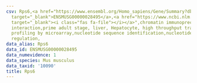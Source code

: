 ```yaml
---
csv: Rps6,<a href="https://www.ensembl.org/Homo_sapiens/Gene/Summary?db=core;g=ENSMUSG00000028495"
  target="_blank">ENSMUSG00000028495</a>,<a href="https://www.ncbi.nlm.nih.gov/pubmed/23834426"
  target="_blank"><i class="fas fa-file"></i></a>",chromatin immunoprecipitation assay,direct
  interaction,prime adult stage, liver, Hepatocyte, high throughput transcription
  profiling by microarray,nucleotide sequence identification,nucleotide sequence identification,transcriptional
  regulation,
data_alias: Rps6
data_id: ENSMUSG00000028495
data_numevidence: 1
data_species: Mus musculus
data_taxid: '10090'
title: Rps6
---
```

